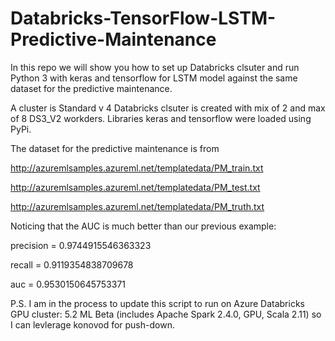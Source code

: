 # Databricks-TensorFlow-LSTM-Predictive-Maintenance
In this repo we will show you how to set up Databricks clsuter and run Python 3 with keras and tensorflow for LSTM model against the same dataset for the predictive maintenance. 

A cluster is Standard v 4 Databricks clsuter is created with mix of 2 and max of 8 DS3_V2 workders. Libraries keras and tensorflow were loaded using PyPi.

The dataset for the predictive maintenance is from

http://azuremlsamples.azureml.net/templatedata/PM_train.txt

http://azuremlsamples.azureml.net/templatedata/PM_test.txt

http://azuremlsamples.azureml.net/templatedata/PM_truth.txt


Noticing that the AUC is much better than our previous example:

precision =  0.9744915546363323 

 recall =  0.9119354838709678
 
auc =  0.9530150645753371

P.S. I am in the process to update this script to run on Azure Databricks GPU cluster: 5.2 ML Beta (includes Apache Spark 2.4.0, GPU, Scala 2.11) so I can levlerage konovod for push-down.
